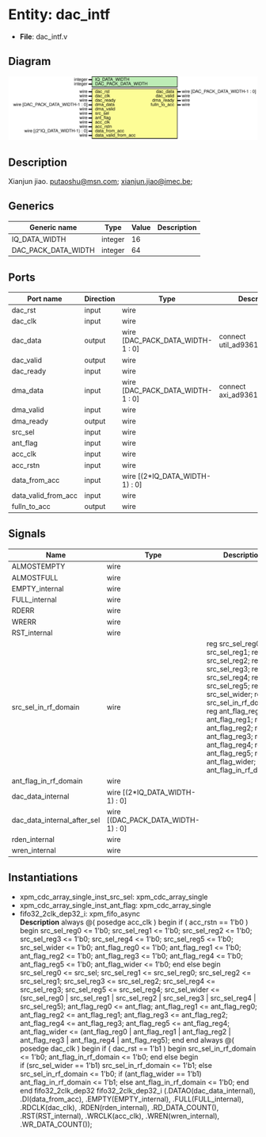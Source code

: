 # Entity: dac_intf

- **File**: dac_intf.v
## Diagram

![Diagram](dac_intf.svg "Diagram")
## Description

 Xianjun jiao. putaoshu@msn.com; xianjun.jiao@imec.be;

## Generics

| Generic name        | Type    | Value | Description |
| ------------------- | ------- | ----- | ----------- |
| IQ_DATA_WIDTH       | integer | 16    |             |
| DAC_PACK_DATA_WIDTH | integer | 64    |             |
## Ports

| Port name           | Direction | Type                             | Description                   |
| ------------------- | --------- | -------------------------------- | ----------------------------- |
| dac_rst             | input     | wire                             |                               |
| dac_clk             | input     | wire                             |                               |
| dac_data            | output    | wire [DAC_PACK_DATA_WIDTH-1 : 0] | connect util_ad9361_dac_upack |
| dac_valid           | output    | wire                             |                               |
| dac_ready           | input     | wire                             |                               |
| dma_data            | input     | wire [DAC_PACK_DATA_WIDTH-1 : 0] | connect axi_ad9361_dac_dma    |
| dma_valid           | input     | wire                             |                               |
| dma_ready           | output    | wire                             |                               |
| src_sel             | input     | wire                             |                               |
| ant_flag            | input     | wire                             |                               |
| acc_clk             | input     | wire                             |                               |
| acc_rstn            | input     | wire                             |                               |
| data_from_acc       | input     | wire [(2*IQ_DATA_WIDTH-1) : 0]   |                               |
| data_valid_from_acc | input     | wire                             |                               |
| fulln_to_acc        | output    | wire                             |                               |
## Signals

| Name                        | Type                               | Description                                                                                                                                                                                                                                                                                                                                |
| --------------------------- | ---------------------------------- | ------------------------------------------------------------------------------------------------------------------------------------------------------------------------------------------------------------------------------------------------------------------------------------------------------------------------------------------ |
| ALMOSTEMPTY                 | wire                               |                                                                                                                                                                                                                                                                                                                                            |
| ALMOSTFULL                  | wire                               |                                                                                                                                                                                                                                                                                                                                            |
| EMPTY_internal              | wire                               |                                                                                                                                                                                                                                                                                                                                            |
| FULL_internal               | wire                               |                                                                                                                                                                                                                                                                                                                                            |
| RDERR                       | wire                               |                                                                                                                                                                                                                                                                                                                                            |
| WRERR                       | wire                               |                                                                                                                                                                                                                                                                                                                                            |
| RST_internal                | wire                               |                                                                                                                                                                                                                                                                                                                                            |
| src_sel_in_rf_domain        | wire                               |  reg src_sel_reg0;  reg src_sel_reg1;  reg src_sel_reg2;  reg src_sel_reg3;  reg src_sel_reg4;  reg src_sel_reg5;  reg src_sel_wider;  reg src_sel_in_rf_domain;  reg ant_flag_reg0;  reg ant_flag_reg1;  reg ant_flag_reg2;  reg ant_flag_reg3;  reg ant_flag_reg4;  reg ant_flag_reg5;  reg ant_flag_wider;  reg ant_flag_in_rf_domain;  |
| ant_flag_in_rf_domain       | wire                               |                                                                                                                                                                                                                                                                                                                                            |
| dac_data_internal           | wire [(2*IQ_DATA_WIDTH-1) : 0]     |                                                                                                                                                                                                                                                                                                                                            |
| dac_data_internal_after_sel | wire [(DAC_PACK_DATA_WIDTH-1) : 0] |                                                                                                                                                                                                                                                                                                                                            |
| rden_internal               | wire                               |                                                                                                                                                                                                                                                                                                                                            |
| wren_internal               | wire                               |                                                                                                                                                                                                                                                                                                                                            |
## Instantiations

- xpm_cdc_array_single_inst_src_sel: xpm_cdc_array_single
- xpm_cdc_array_single_inst_ant_flag: xpm_cdc_array_single
- fifo32_2clk_dep32_i: xpm_fifo_async
</br>**Description**
 always @( posedge acc_clk )
 begin
   if ( acc_rstn == 1'b0 ) begin
         src_sel_reg0 <= 1'b0;
         src_sel_reg1 <= 1'b0;
         src_sel_reg2 <= 1'b0;
         src_sel_reg3 <= 1'b0;
         src_sel_reg4 <= 1'b0;
         src_sel_reg5 <= 1'b0;
         src_sel_wider <= 1'b0;
         ant_flag_reg0 <= 1'b0;
         ant_flag_reg1 <= 1'b0;
         ant_flag_reg2 <= 1'b0;
         ant_flag_reg3 <= 1'b0;
         ant_flag_reg4 <= 1'b0;
         ant_flag_reg5 <= 1'b0;
         ant_flag_wider <= 1'b0;
   end 
   else begin
         src_sel_reg0 <= src_sel;
         src_sel_reg1 <= src_sel_reg0;
         src_sel_reg2 <= src_sel_reg1;
         src_sel_reg3 <= src_sel_reg2;
         src_sel_reg4 <= src_sel_reg3;
         src_sel_reg5 <= src_sel_reg4;
         src_sel_wider <= (src_sel_reg0 | src_sel_reg1 | src_sel_reg2 | src_sel_reg3 | src_sel_reg4 | src_sel_reg5);
         ant_flag_reg0 <= ant_flag;
         ant_flag_reg1 <= ant_flag_reg0;
         ant_flag_reg2 <= ant_flag_reg1;
         ant_flag_reg3 <= ant_flag_reg2;
         ant_flag_reg4 <= ant_flag_reg3;
         ant_flag_reg5 <= ant_flag_reg4;
         ant_flag_wider <= (ant_flag_reg0 | ant_flag_reg1 | ant_flag_reg2 | ant_flag_reg3 | ant_flag_reg4 | ant_flag_reg5);
   end
 end
 always @( posedge dac_clk )
 begin
   if ( dac_rst == 1'b1 ) begin
       src_sel_in_rf_domain <= 1'b0;
       ant_flag_in_rf_domain <= 1'b0;
   end 
   else begin  
       if (src_sel_wider == 1'b1)
           src_sel_in_rf_domain <= 1'b1;
       else
           src_sel_in_rf_domain <= 1'b0;
       if (ant_flag_wider == 1'b1)
           ant_flag_in_rf_domain <= 1'b1;
       else
           ant_flag_in_rf_domain <= 1'b0;
   end
 end
 fifo32_2clk_dep32 fifo32_2clk_dep32_i
        (.DATAO(dac_data_internal),
         .DI(data_from_acc),
         .EMPTY(EMPTY_internal),
         .FULL(FULL_internal),
         .RDCLK(dac_clk),
         .RDEN(rden_internal),
         .RD_DATA_COUNT(),
         .RST(RST_internal),
         .WRCLK(acc_clk),
         .WREN(wren_internal),
         .WR_DATA_COUNT());

